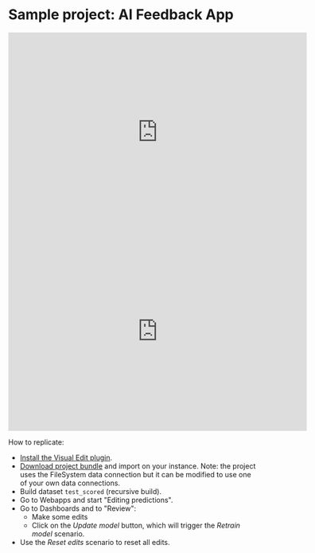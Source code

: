 # Sample project: AI Feedback App

<iframe src="https://www.loom.com/embed/e8ae0b8e60ca460e989f4ebc619403cb " frameborder="0" webkitallowfullscreen="" mozallowfullscreen="" allowfullscreen="" style="height: 400px; width: 600px"></iframe>

<iframe src="https://www.loom.com/embed/a0844e91dfa342fab5ed9375e4de2a06 " frameborder="0" webkitallowfullscreen="" mozallowfullscreen="" allowfullscreen="" style="height: 400px; width: 600px"></iframe>

How to replicate:

* [Install the Visual Edit plugin](install-plugin).
* [Download project bundle](dss-bundle-ML_FEEDBACK_LOOP.zip) and import on your instance. Note: the project uses the FileSystem data connection but it can be modified to use one of your own data connections.
* Build dataset `test_scored` (recursive build).
* Go to Webapps and start "Editing predictions".
* Go to Dashboards and to "Review":
  * Make some edits
  * Click on the _Update model_ button, which will trigger the _Retrain model_ scenario.
* Use the _Reset edits_ scenario to reset all edits.

